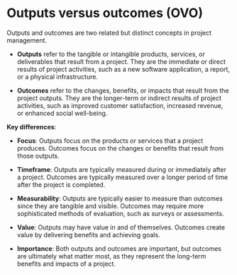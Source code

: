 # Outputs versus outcomes (OVO)

Outputs and outcomes are two related but distinct concepts in project management.

* **Outputs** refer to the tangible or intangible products, services, or deliverables that result from a project. They are the immediate or direct results of project activities, such as a new software application, a report, or a physical infrastructure.

* **Outcomes** refer to the changes, benefits, or impacts that result from the project outputs. They are the longer-term or indirect results of project activities, such as improved customer satisfaction, increased revenue, or enhanced social well-being.

**Key differences**:

* **Focus**: Outputs focus on the products or services that a project produces. Outcomes focus on the changes or benefits that result from those outputs.

* **Timeframe**: Outputs are typically measured during or immediately after a project. Outcomes are typically measured over a longer period of time after the project is completed.

* **Measurability**: Outputs are typically easier to measure than outcomes since they are tangible and visible. Outcomes may require more sophisticated methods of evaluation, such as surveys or assessments.

* **Value**: Outputs may have value in and of themselves. Outcomes create value by delivering benefits and achieving goals.

* **Importance**: Both outputs and outcomes are important, but outcomes are ultimately what matter most, as they represent the long-term benefits and impacts of a project.
